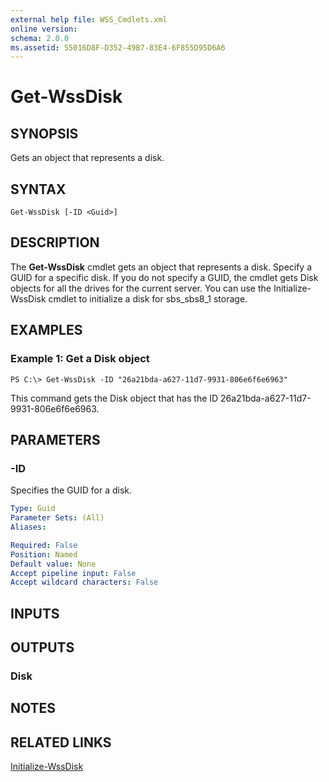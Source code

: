 ```yaml
---
external help file: WSS_Cmdlets.xml
online version: 
schema: 2.0.0
ms.assetid: 55016D8F-D352-49B7-83E4-6F855D95D6A6
---
```


# Get-WssDisk

## SYNOPSIS
Gets an object that represents a disk.

## SYNTAX

```
Get-WssDisk [-ID <Guid>]
```

## DESCRIPTION
The **Get-WssDisk** cmdlet gets an object that represents a disk.
Specify a GUID for a specific disk.
If you do not specify a GUID, the cmdlet gets Disk objects for all the drives for the current server.
You can use the Initialize-WssDisk cmdlet to initialize a disk for sbs_sbs8_1 storage.

## EXAMPLES

### Example 1: Get a Disk object
```
PS C:\> Get-WssDisk -ID "26a21bda-a627-11d7-9931-806e6f6e6963"
```

This command gets the Disk object that has the ID 26a21bda-a627-11d7-9931-806e6f6e6963.

## PARAMETERS

### -ID
Specifies the GUID for a disk.

```yaml
Type: Guid
Parameter Sets: (All)
Aliases: 

Required: False
Position: Named
Default value: None
Accept pipeline input: False
Accept wildcard characters: False
```

## INPUTS

## OUTPUTS

### Disk

## NOTES

## RELATED LINKS

[Initialize-WssDisk](./Initialize-WssDisk.md)

